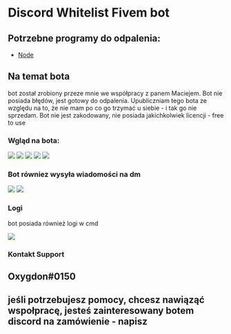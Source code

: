 # Discord Whitelist Fivem bot
## Potrzebne programy do odpalenia:
- [Node](https://nodejs.org/en/blog/release/v14.19.0/)

## Na temat bota

bot został zrobiony przeze mnie we współpracy z panem Maciejem. Bot nie posiada błędów, jest gotowy do odpalenia. Upubliczniam tego bota ze względu na to, że nie mam po co go trzymać u siebie - i tak go nie sprzedam. Bot nie jest zakodowany, nie posiada jakichkolwiek licencji - free to use

### Wgląd na bota:

![](https://imgur.com/cmlqaLM.png)
![](https://imgur.com/sSYeU07.png)
![](https://imgur.com/6nCuqGF.png)
![](https://imgur.com/L3dzuhc.png)
![](https://imgur.com/C5YwfIZ.png)

### Bot równiez wysyła wiadomości na dm

![](https://imgur.com/ftmdN8P.png)
![](https://imgur.com/vnZGIvy.png)

### Logi

bot posiada również logi w cmd

![](https://imgur.com/KqrAtRu.png)

### Kontakt Support

## Oxygdon#0150

## jeśli potrzebujesz pomocy, chcesz nawiąząć wspołpracę, jesteś zainteresowany botem discord na zamówienie - napisz
